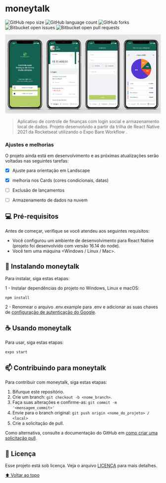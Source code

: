 # moneytalk

<!---Esses são exemplos. Veja https://shields.io para outras pessoas ou para personalizar este conjunto de escudos. Você pode querer incluir dependências, status do projeto e informações de licença aqui--->

![GitHub repo size](https://img.shields.io/github/repo-size/lucasaraujoo/moneytalk?style=for-the-badge)
![GitHub language count](https://img.shields.io/github/languages/count/lucasaraujoo/moneytalk?style=for-the-badge)
![GitHub forks](https://img.shields.io/github/forks/lucasaraujoo/moneytalk?style=for-the-badge)
![Bitbucket open issues](https://img.shields.io/bitbucket/issues/lucasaraujoo/moneytalk?style=for-the-badge)
![Bitbucket open pull requests](https://img.shields.io/bitbucket/pr-raw/lucasaraujoo/moneytalk?style=for-the-badge)

<img src="screens.png" alt="screens">

> Aplicativo de controle de finanças com login social e armazenamento local de dados. Projeto desenvolvido a partir da trilha de React Native 2021 da Rocketseat utilizando o Expo Bare Workflow .

### Ajustes e melhorias

O projeto ainda está em desenvolvimento e as próximas atualizações serão voltadas nas seguintes tarefas:

- [X] Ajuste para orientação em Landscape
- [X] melhoria nos Cards (cores condicionais, datas)
- [ ] Exclusão de lançamentos
- [ ] Armazenamento de dados na nuvem


## 💻 Pré-requisitos

Antes de começar, verifique se você atendeu aos seguintes requisitos:
<!---Estes são apenas requisitos de exemplo. Adicionar, duplicar ou remover conforme necessário--->
* Você configurou um ambiente de desenvolvimento para React Native (projeto foi desenvolvido com versão 16.14 do node).
* Você tem uma máquina <Windows / Linux / Mac>. 


## 🚀 Instalando moneytalk

Para instalar, siga estas etapas:


1 - Instalar dependências do projeto no Windows, Linux e macOS:
```
npm install
```

2 - Renomear o arquivo .env.example para .env e adicionar as suas chaves de [configuração de autenticação do Google](https://docs.expo.dev/guides/authentication/#development-in-the-expo-go-app).


## ☕ Usando moneytalk

Para usar, siga estas etapas:

```
expo start
```


## 📫 Contribuindo para moneytalk
<!---Se o seu README for longo ou se você tiver algum processo ou etapas específicas que deseja que os contribuidores sigam, considere a criação de um arquivo CONTRIBUTING.md separado--->
Para contribuir com moneytalk, siga estas etapas:

1. Bifurque este repositório.
2. Crie um branch: `git checkout -b <nome_branch>`.
3. Faça suas alterações e confirme-as: `git commit -m '<mensagem_commit>'`
4. Envie para o branch original: `git push origin <nome_do_projeto> / <local>`
5. Crie a solicitação de pull.

Como alternativa, consulte a documentação do GitHub em [como criar uma solicitação pull](https://help.github.com/en/github/collaborating-with-issues-and-pull-requests/creating-a-pull-request).



## 📝 Licença

Esse projeto está sob licença. Veja o arquivo [LICENÇA](LICENSE.md) para mais detalhes.

[⬆ Voltar ao topo](#moneytalk)<br>
